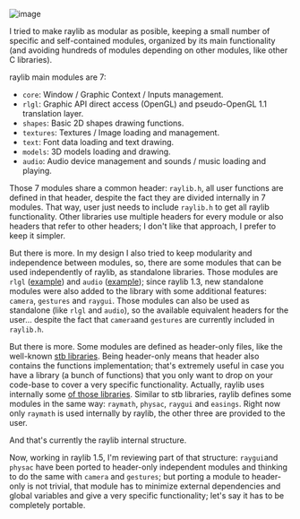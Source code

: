 ![image](https://cloud.githubusercontent.com/assets/5766837/15992278/62292086-30c9-11e6-8761-369c2f1010d9.png)

I tried to make raylib as modular as posible, keeping a small number of specific and self-contained modules, organized by its main functionality (and avoiding hundreds of modules depending on other modules, like other C libraries).

raylib main modules are 7: 
 - `core`: Window / Graphic Context / Inputs management.
 - `rlgl`: Graphic API direct access (OpenGL) and pseudo-OpenGL 1.1 translation layer.
 - `shapes`: Basic 2D shapes drawing functions.
 - `textures`: Textures / Image loading and management.
 - `text`: Font data loading and text drawing.
 - `models`: 3D models loading and drawing.
 - `audio`: Audio device management and sounds / music loading and playing.

Those 7 modules share a common header: `raylib.h`, all user functions are defined in that header, despite the fact they are divided internally in 7 modules. That way, user just needs to include `raylib.h` to get all raylib functionality. Other libraries use multiple headers for every module or also headers that refer to other headers; I don't like that approach, I prefer to keep it simpler.

But there is more. In my design I also tried to keep modularity and independence between modules, so, there are some modules that can be used independently of raylib, as standalone libraries. Those modules are `rlgl` ([example](https://github.com/raysan5/raylib/blob/develop/examples/rlgl_standalone.c)) and `audio` ([example](https://github.com/raysan5/raylib/blob/develop/examples/audio_standalone.c)); since raylib 1.3, new standalone modules were also added to the library with some additional features: `camera`, `gestures` and `raygui`. Those modules can also be used as standalone (like `rlgl` and `audio`), so the available equivalent headers for the user... despite the fact that `camera`and `gestures` are currently included in `raylib.h`.

But there is more. Some modules are defined as header-only files, like the well-known [stb libraries](https://github.com/nothings/stb). Being header-only means that header also contains the functions implementation; that's extremely useful in case you have a library (a bunch of functions) that you only want to drop on your code-base to cover a very specific functionality. Actually, raylib uses internally some [of those libraries](https://github.com/raysan5/raylib/tree/develop/src/external). Similar to stb libraries, raylib defines some modules in the same way: `raymath`, `physac`, `raygui` and `easings`. Right now only `raymath` is used internally by raylib, the other three are provided to the user.
 
And that's currently the raylib internal structure.

Now, working in raylib 1.5, I'm reviewing part of that structure: `raygui`and `physac` have been ported to header-only independent modules and thinking to do the same with `camera` and `gestures`; but porting a module to header-only is not trivial, that module has to minimize external dependencies and global variables and give a very specific functionality; let's say it has to be completely portable.
